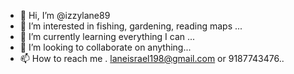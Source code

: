 - 👋 Hi, I’m @izzylane89
- 👀 I’m interested in fishing, gardening, reading maps ...
- 🌱 I’m currently learning everything I can ...
- 💞️ I’m looking to collaborate on anything...
- 📫 How to reach me . laneisrael198@gmail.com or 9187743476..

<!---
izzylane89/izzylane89 is a ✨ special ✨ repository because its `README.md` (this file) appears on your GitHub profile.
You can click the Preview link to take a look at your changes.
--->
